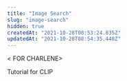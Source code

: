 ```yaml
---
title: "Image Search"
slug: "image-search"
hidden: true
createdAt: "2021-10-28T08:53:24.835Z"
updatedAt: "2021-10-28T08:54:35.448Z"
---
```

< FOR CHARLENE>

Tutorial for CLIP